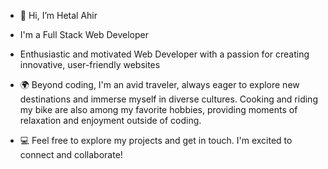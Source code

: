 - 👋  Hi, I’m Hetal Ahir
  
- I'm a Full Stack Web Developer

- Enthusiastic and motivated Web Developer with a passion for creating innovative, user-friendly websites
  
- 🌍  Beyond coding, I'm an avid traveler, always eager to explore new destinations and immerse myself in diverse cultures. Cooking and riding my bike are also among my favorite hobbies, providing moments of relaxation and enjoyment outside of coding.

- 💻  Feel free to explore my projects and get in touch. I'm excited to connect and collaborate!



